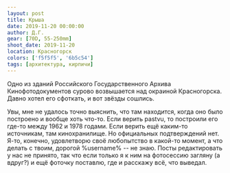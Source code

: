 ```yaml
---
layout: post
title: Крыша
date: 2019-11-20 00:00:00
author: Д.Г.
gear: [70D, 55-250mm]
shoot_date: 2019-11-20
location: Красногорск
colors: ['f5f5f5', '6b5c54']
tags: [архитектура, кирпичи]
---
```

Одно из зданий Российского Государственного Архива Кинофотодокументов сурово возвышается над окраиной Красногорска. Давно хотел его сфоткать, и вот звёзды сошлись.

Увы, мне не удалось точно выяснить, что там находится, когда оно было построено и вообще хоть что-то. Если верить pastvu, то построили его где-то между 1962 и 1978 годами. Если верить ещё каким-то источникам, там кинохранилище. Но официальных подтверждений нет. Я-то, конечно, удовлетворю своё любопытство в какой-то момент, а что делать с твоим, дорогой %username% -- не знаю. Посты редактировать у нас не принято, так что если только я к ним на фотосессию загляну (а вдруг?) и ещё фоточку поставлю, где и расскажу всё, что выведал.
